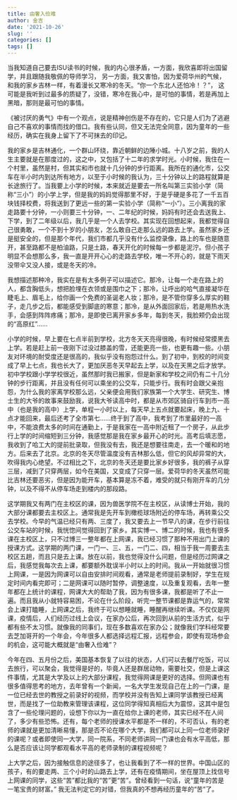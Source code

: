```yaml
---
title: 由奢入俭难
author: 金吉
date: '2021-10-26'
slug: ''
categories: []
tags: []
---
```


当我知道自己要去ISU读书的时候，我的内心很矛盾，一方面，我欣喜即将出国留学，并且跟随我敬佩的导师学习， 另一方面，我又害怕，因为爱荷华州的气候，和我的家乡吉林一样，有着漫长又寒冷的冬天。“你一个东北人还怕冷！？”， 这可能是我听到过最多的质疑了，没错，寒冷在我心中，是可怕的事情，若是再加上黑暗，那则是最可怕的事情。

《被讨厌的勇气》中有一个观点，说是精神创伤是不存在的，它只是人们为了逃避自己不喜欢的事情而找的借口。我有些认同，但又无法完全同意，因为童年的一些经历，确实在我身上留下了不可抹去的印记。

我的家乡是吉林通化，一个群山环绕，靠近朝鲜的边陲小城。十八岁之前，我的人生主要就是在那度过的，这之中，又包括了十二年的求学时光。小时候，我住在一个村里，虽然是村，但其实和市也就十几分钟的步行距离。我所在的通化市，公交车在半小时内到达所有地方，以至于小时候的我认为，三十分钟以上的路程就算是长途旅行了。当我要上小学的时候，本来就近是要去一所名叫第三实验小学（简称“三小”）的小学上学，但是我的妈妈觉得那里不好，于是乎硬是多花了一千五百块钱择校费，将我送到了更远一些的第一实验小学（简称“一小”）。三小离我的家走路要十分钟，一小则要三十分钟，一、二年纪的时候，妈妈有时还会去送我上、下学，到了二年级以后，我几乎是一个人去学校。其实现在回想起来，我都觉得自己很勇敢，一个不到十岁的小朋友，怎么敢自己走那么远的路去上学。虽然家乡还是挺安全的，但是那个年代，我们市都几乎没有什么监控录像，路上的车也是随意开，甚至路都不是柏油路，只是土路，春天开化的时候每一步都是泥泞。但小孩子明显不会想那么多，我一直是开开心心的走路去学校，唯一不开心的，就是下雨天没带伞又没人接，或是冬天的冷。

我想描述那种冷，我实在是有太多例子可以描述它。那冷，让每一个走在路上的人，都含胸低头，想把脸埋在衣领或是围巾之下；那冷，让呼出的哈气直接凝华在睫毛上、眉毛上，给你画一个免费的圣诞老人妆；那冷，是不管你穿多么厚实的鞋子，走几步之后，都能感受到脚底的寒意；那冷，是从外面回家后，若是用热水洗手，会感到阵阵疼痛；那冷，是即使已离开家乡多年，每到冬天，我脸颊仍会出现的“高原红”……

小学的时候，早上要在七点半前到学校，北方冬天天亮得很晚，有时候经常摸黑去上学。若是赶上前一夜刚下过没过膝盖的雪，还能更亮一些，也更有趣一些。小朋友对环境的耐受度还是很高的，我似乎没有抱怨过什么。到了初中，到校的时间变成了早上七点，我也长大了，更加厌恶冬天早起去上学，以及在天黑之后才放学。初中学校跟小学学校很近，虽然那时我已搬家，但是新家和学校之间仍有二十几分钟的步行距离，并且没有任何可以乘坐的公交车，只能步行。我有时会跟父亲抱怨，为什么我的家离学校那么远，父亲便会用我们家族第一个大学生、研究生、博士生的大爷的故事来鼓励我，说我大爷读高中时，都是从市郊区骑自行车到市一高中（也是我的高中）上学，单程一小时以上，每天早上五点就要起床，晚上九、十点才能回来，最后还考了全市第七……终于到了高中，我考到了市里最好的一高中，不能浪费太多的时间在通勤上，于是我家在一高中附近租了一个房子，从此步行上学的时间缩短到三分钟，我感觉那是我在家乡最开心的时光。高考后填志愿，我收到了哈工大的提前批录取，但我没有去，我还是想要往南走，去一个暖和的地方。后来去了北京。北京的冬天尽管温度没有吉林那么低，但它的风却异常的大，吹得我内心绝望。不过相比之下，北京的冬天还是要比家乡好很多，我的裤子从穿三层，减到了只穿两层，如今在美国，又变成了只穿一层。爱荷华的冬天虽然可能比吉林还要恶劣，但是因为能开车，基本算是冻不着，难受的就只有刚开车的几分钟，以及不得不从停车场走到楼内的那段路。


这学期我又有两门在主校区的课，因为兽医学院不在主校区，从读博士开始，我的大部分课都要去主校区上。通常我是先开车到橄榄球场附近的停车场，再转乘公交去学校。今早的气温已经只有两、三度了，我又要去上一节早八的课，在步行前往公交车站的时候，我恍惚间觉得回到了家乡。其实博一、博二的时候，我也有很多课在主校区上，只不过博三一整年都在上网课，我已经习惯了那种不用出门上课的授课方式。这学期的两门课，一门一、三、五，一门二、四，相当于我一周要去主校区五趟，而且只是去上课。放在以前，我也觉得没什么问题，但是经历过网课之后，我感觉我每次去上课，都要额外耽误半小时以上的时间。我从一开始就很习惯上网课，一是因为网课可以自由安排时间观看，通常是老师提前录制好，学生在规定时间内看完即可；二是网课可以随时暂停，调整速度，以及重复观看，去年一整年都在上统计的课程，网课大大的帮助了我，因为有很多课，我都是听了不止一遍。而且我从小就特容易困，不论在什么阶段，听完一整节课都是靠运气的，常常会上课打瞌睡，上网课之后，我终于可以想睡就睡，睡醒再继续听课。不仅仅是网课，疫情后，人们经历过线上会议，在家办公后，再次回到从前的生活方式，似乎都有些不太习惯。就像我的同事们，现在多数喜欢在家办公；就像我们学科经常要去芝加哥开的一个年会，今年很多人都选择远程汇报，远程参会，即使有现场参会的机会，这可能大概就是“由奢入俭难”？

今年在四、五月份之后，美国基本恢复了以往的状态，人们可以去餐厅吃饭，可以去旅行，可以聚会，我觉得是好的，毕竟人还是群居动物，需要社交，但是上课这件事情，尤其是大学及以上的大部分课程，我觉得网课是更好的选择。但网课也有很多值得思考的地方，去年曾有一个新闻，一名大学生发现自己在上的一门课，是一位已经去世的教授之前录好的视频，而学校并没有告知上课同学该教授已经离世，而是找了一位助教来管理该课程，这位同学得知真相后大为震惊，这其中是包含了一些伦理问题的，设想下你以为一直在给你上课的老师，其实已经不在人间了，多少有些恐怖。还有，每个老师的授课水平都是不一样的，不可否认，有的老师的课就是更加清晰易懂，那是否不论在哪个大学，我们都可以上同一位老师录好的课呢？或者即使同一大学，同一院系，不同老师讲同一门课也会有水平高低，那么是否应该让同学都观看水平高的老师录制的课程视频呢？


上大学之后，因为接触信息的途径多了，也让我看到了不一样的世界。中国山区的孩子，有的要走两、三个小时的山路去上学，还有在疫情期间，坐在屋顶上找信号上网课的同学，这些“苦”都比我的“苦”更“苦”。曾经看到一句话，说“童年的苦是一笔宝贵的财富。” 我无法判定它的对错，但我真的不想再经历童年的“苦”了。







